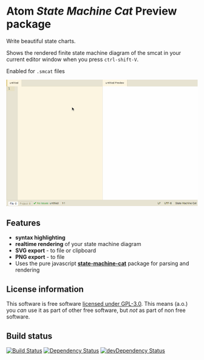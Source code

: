 # Atom _State Machine Cat_ Preview package

Write beautiful state charts. 

Shows the rendered finite state machine diagram of the smcat in your current editor window when you press `ctrl-shift-V`.

Enabled for `.smcat` files

![animated gif demoing live preview of a simple state chart](https://raw.githubusercontent.com/sverweij/atom-state-machine-cat-preview/master/assets/atom-state-machine-cat-preview.gif)

## Features
- **syntax highlighting**
- **realtime rendering** of your state machine diagram
- **SVG export** - to file or clipboard
- **PNG export** - to file
- Uses the pure javascript **[state-machine-cat](https://gitlab.com/sverweij/state-machine-cat)** package for parsing and rendering

## License information
This software is free software [licensed under GPL-3.0](LICENSE.md). This means (a.o.) you _can_ use
it as part of other free software, but _not_ as part of non free software.

## Build status
[![Build Status](https://travis-ci.org/sverweij/atom-state-machine-cat-preview.svg?branch=master)](https://travis-ci.org/sverweij/atom-state-machine-cat-preview)
[![Dependency Status](https://david-dm.org/sverweij/atom-state-machine-cat-preview.svg)](https://david-dm.org/sverweij/atom-state-machine-cat-preview)
[![devDependency Status](https://david-dm.org/sverweij/atom-state-machine-cat-preview/dev-status.svg)](https://david-dm.org/sverweij/atom-state-machine-cat-preview#info=devDependencies)
